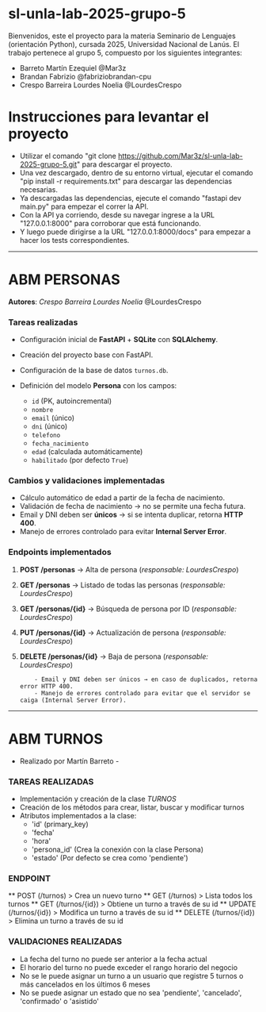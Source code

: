 # sl-unla-lab-2025-grupo-5

Bienvenidos, este el proyecto para la materia Seminario de Lenguajes (orientación Python), cursada 2025, Universidad Nacional de Lanús.
El trabajo pertenece al grupo 5, compuesto por los siguientes integrantes:
- Barreto Martín Ezequiel       @Mar3z
- Brandan Fabrizio              @fabriziobrandan-cpu
- Crespo Barreira Lourdes Noelia    @LourdesCrespo

# Instrucciones para levantar el proyecto
- Utilizar el comando "git clone https://github.com/Mar3z/sl-unla-lab-2025-grupo-5.git" para descargar el proyecto.
- Una vez descargado, dentro de su entorno virtual, ejecutar el comando "pip install -r requirements.txt" para descargar las dependencias necesarias.
- Ya descargadas las dependencias, ejecute el comando "fastapi dev main.py" para empezar el correr la API.
- Con la API ya corriendo, desde su navegar ingrese a la URL "127.0.0.1:8000" para corroborar que está funcionando.
- Y luego puede dirigirse a la URL "127.0.0.1:8000/docs" para empezar a hacer los tests correspondientes.

-------------------------------------------------------------------------------

# ABM PERSONAS

**Autores**: *Crespo Barreira Lourdes Noelia* @LourdesCrespo

### Tareas realizadas

* Configuración inicial de **FastAPI** + **SQLite** con **SQLAlchemy**.
* Creación del proyecto base con FastAPI.
* Configuración de la base de datos `turnos.db`.
* Definición del modelo **Persona** con los campos:

  * `id` (PK, autoincremental)
  * `nombre`
  * `email` (único)
  * `dni` (único)
  * `telefono`
  * `fecha_nacimiento`
  * `edad` (calculada automáticamente)
  * `habilitado` (por defecto `True`)

### Cambios y validaciones implementadas

* Cálculo automático de edad a partir de la fecha de nacimiento.
* Validación de fecha de nacimiento → no se permite una fecha futura.
* Email y DNI deben ser **únicos** → si se intenta duplicar, retorna **HTTP 400**.
* Manejo de errores controlado para evitar **Internal Server Error**.

### Endpoints implementados

1. **POST /personas** → Alta de persona (*responsable: LourdesCrespo*)
2. **GET /personas** → Listado de todas las personas (*responsable: LourdesCrespo*)
3. **GET /personas/{id}** → Búsqueda de persona por ID (*responsable: LourdesCrespo*)
4. **PUT /personas/{id}** → Actualización de persona (*responsable: LourdesCrespo*)
5. **DELETE /personas/{id}** → Baja de persona (*responsable: LourdesCrespo*)

           - Email y DNI deben ser únicos → en caso de duplicados, retorna error HTTP 400.
           - Manejo de errores controlado para evitar que el servidor se caiga (Internal Server Error).
---------------------------------------------------------------------------------------------

# ABM TURNOS
 - Realizado por Martín Barreto -

### TAREAS REALIZADAS
* Implementación y creación de la clase *TURNOS*
* Creación de los métodos para crear, listar, buscar y modificar turnos
* Atributos implementados a la clase:
  - 'id' (primary_key)
  - 'fecha'
  - 'hora'
  - 'persona_id' (Crea la conexión con la clase Persona)
  - 'estado' (Por defecto se crea como 'pendiente')

### ENDPOINT
 ** POST (/turnos) > Crea un nuevo turno
 ** GET (/turnos) > Lista todos los turnos
 ** GET (/turnos/{id}) > Obtiene un turno a través de su id
 ** UPDATE (/turnos/{id}) > Modifica un turno a través de su id
 ** DELETE (/turnos/{id}) > Elimina un turno a través de su id

### VALIDACIONES REALIZADAS
 - La fecha del turno no puede ser anterior a la fecha actual
 - El horario del turno no puede exceder el rango horario del negocio
 - No se le puede asignar un turno a un usuario que registre 5 turnos o más cancelados en los últimos 6 meses
 - No se puede asignar un estado que no sea 'pendiente', 'cancelado', 'confirmado' o 'asistido'





